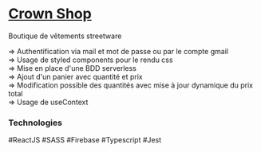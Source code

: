 # <a href="https://classy-sherbet-d78a4c.netlify.app" target="_blank">Crown Shop</a>

Boutique de vêtements streetware

=> Authentification via mail et mot de passe ou par le compte gmail
<br>
=> Usage de styled components pour le rendu css
<br>
=> Mise en place d'une BDD serverless 
<br>
=> Ajout d'un panier avec quantité et prix
<br>
=> Modification possible des quantités avec mise à jour dynamique du prix total 
<br>
=> Usage de useContext

### Technologies

#ReactJS #SASS #Firebase #Typescript #Jest
